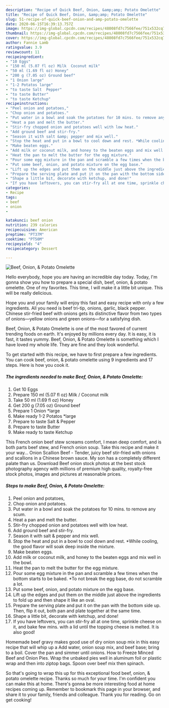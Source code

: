 ```yaml
---
description: "Recipe of Quick Beef, Onion, &amp;amp; Potato Omelette"
title: "Recipe of Quick Beef, Onion, &amp;amp; Potato Omelette"
slug: 51-recipe-of-quick-beef-onion-and-amp-potato-omelette
date: 2020-06-15T16:39:13.757Z
image: https://img-global.cpcdn.com/recipes/48008fd7c7566fee/751x532cq70/beef-onion-potato-omelette-recipe-main-photo.jpg
thumbnail: https://img-global.cpcdn.com/recipes/48008fd7c7566fee/751x532cq70/beef-onion-potato-omelette-recipe-main-photo.jpg
cover: https://img-global.cpcdn.com/recipes/48008fd7c7566fee/751x532cq70/beef-onion-potato-omelette-recipe-main-photo.jpg
author: Fannie Lamb
ratingvalue: 3.9
reviewcount: 11
recipeingredient:
- "10 Eggs"
- "150 ml (5.07 fl oz) Milk  Coconut milk"
- "50 ml (1.69 fl oz) Honey"
- "200 g (7.05 oz) Ground beef"
- "1 Onion large"
- "1-2 Potatos large"
- "to taste Salt  Pepper"
- "to taste Butter"
- "to taste Ketchup"
recipeinstructions:
- "Peel onion and potatoes,"
- "Chop onion and potatoes."
- "Put water in a bowl and soak the potatoes for 10 mins. to remove any scum."
- "Heat a pan and melt the butter."
- "Stir-fry chopped onion and potatoes well with low heat."
- "Add ground beef and stir-fry."
- "Season it with salt &amp; pepper and mix well."
- "Stop the heat and put in a bowl to cool down and rest. *While cooling, the good flavor will soak deep inside the mixture."
- "Make beaten eggs."
- "Add milk or coconut milk, and honey to the beaten eggs and mix well in the bowl."
- "Heat the pan to melt the butter for the egg mixture."
- "Pour some egg mixture in the pan and scramble a few times when the bottom starts to be baked. *To not break the egg base, do not scramble a lot."
- "Put some beef, onion, and potato mixture on the egg base."
- "Lift up the edges and put them on the middle just above the ingredients to fold up and then shape it like an oval."
- "Prepare the serving plate and put it on the pan with the bottom side up. Then, flip it out, both pan and plate together at the same time."
- "Shape a little bit, decorate with ketchup, and done!"
- "If you have leftovers, you can stir-fry all at one time, sprinkle cheese on it, and bake few mins. with a lid until the topping cheese is melted. It is also good!"
categories:
- Recipe
tags:
- beef
- onion
- 

katakunci: beef onion  
nutrition: 239 calories
recipecuisine: American
preptime: "PT37M"
cooktime: "PT50M"
recipeyield: "4"
recipecategory: Dessert

---
```



![Beef, Onion, &amp; Potato Omelette](https://img-global.cpcdn.com/recipes/48008fd7c7566fee/751x532cq70/beef-onion-potato-omelette-recipe-main-photo.jpg)

Hello everybody, hope you are having an incredible day today. Today, I'm gonna show you how to prepare a special dish, beef, onion, &amp; potato omelette. One of my favorites. This time, I will make it a little bit unique. This will be really delicious.

Hope you and your family will enjoy this fast and easy recipe with only a few ingredients. All you need is beef tri-tip, onions, garlic, black pepper. Chinese stir-fried beef with onions gets its distinctive flavor from two types of onions—yellow onions and green onions—for a satisfying dish.

Beef, Onion, &amp; Potato Omelette is one of the most favored of current trending foods on earth. It's enjoyed by millions every day. It is easy, it is fast, it tastes yummy. Beef, Onion, &amp; Potato Omelette is something which I have loved my whole life. They are fine and they look wonderful.


To get started with this recipe, we have to first prepare a few ingredients. You can cook beef, onion, &amp; potato omelette using 9 ingredients and 17 steps. Here is how you cook it.

<!--inarticleads1-->

##### The ingredients needed to make Beef, Onion, &amp; Potato Omelette:

1. Get 10 Eggs
1. Prepare 150 ml (5.07 fl oz) Milk / Coconut milk
1. Take 50 ml (1.69 fl oz) Honey
1. Get 200 g (7.05 oz) Ground beef
1. Prepare 1 Onion *large
1. Make ready 1-2 Potatos *large
1. Prepare to taste Salt &amp; Pepper
1. Prepare to taste Butter
1. Make ready to taste Ketchup


This French onion beef stew screams comfort, I mean deep comfort, and is both parts beef stew, and French onion soup. Take this recipe and make it your way… Onion Scallion Beef - Tender, juicy beef stir-fried with onions and scallions in a Chinese brown sauce. My son has a completely different palate than us. Download Beef onion stock photos at the best stock photography agency with millions of premium high quality, royalty-free stock photos, images and pictures at reasonable prices. 

<!--inarticleads2-->

##### Steps to make Beef, Onion, &amp; Potato Omelette:

1. Peel onion and potatoes,
1. Chop onion and potatoes.
1. Put water in a bowl and soak the potatoes for 10 mins. to remove any scum.
1. Heat a pan and melt the butter.
1. Stir-fry chopped onion and potatoes well with low heat.
1. Add ground beef and stir-fry.
1. Season it with salt &amp; pepper and mix well.
1. Stop the heat and put in a bowl to cool down and rest. *While cooling, the good flavor will soak deep inside the mixture.
1. Make beaten eggs.
1. Add milk or coconut milk, and honey to the beaten eggs and mix well in the bowl.
1. Heat the pan to melt the butter for the egg mixture.
1. Pour some egg mixture in the pan and scramble a few times when the bottom starts to be baked. *To not break the egg base, do not scramble a lot.
1. Put some beef, onion, and potato mixture on the egg base.
1. Lift up the edges and put them on the middle just above the ingredients to fold up and then shape it like an oval.
1. Prepare the serving plate and put it on the pan with the bottom side up. Then, flip it out, both pan and plate together at the same time.
1. Shape a little bit, decorate with ketchup, and done!
1. If you have leftovers, you can stir-fry all at one time, sprinkle cheese on it, and bake few mins. with a lid until the topping cheese is melted. It is also good!


Homemade beef gravy makes good use of dry onion soup mix in this easy recipe that will whip up a Add water, onion soup mix, and beef base; bring to a boil. Cover the pan and simmer until onions. How to Freeze Minced Beef and Onion Pies. Wrap the unbaked pies well in aluminum foil or plastic wrap and then into ziptop bags. Spoon over beef mix then spinach. 

So that's going to wrap this up for this exceptional food beef, onion, &amp; potato omelette recipe. Thanks so much for your time. I'm confident you can make this at home. There's gonna be more interesting food at home recipes coming up. Remember to bookmark this page in your browser, and share it to your family, friends and colleague. Thank you for reading. Go on get cooking!
